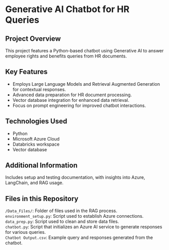 # Generative AI Chatbot for HR Queries

## Project Overview
This project features a Python-based chatbot using Generative AI to answer employee rights and benefits queries from HR documents.

## Key Features
- Employs Large Language Models and Retrieval Augmented Generation for contextual responses.
- Advanced data preparation for HR document processing.
- Vector database integration for enhanced data retrieval.
- Focus on prompt engineering for improved chatbot interactions.

## Technologies Used
- Python
- Microsoft Azure Cloud
- Databricks workspace
- Vector database

## Additional Information
Includes setup and testing documentation, with insights into Azure, LangChain, and RAG usage.

## Files in this Repository
`/Data_Files/`: Folder of files used in the RAG process. <br>
`environment_setup.py`: Script used to establish Azure connections. <br>
`data_prep.py`: Script used to clean and store data files.<br>
`chatbot.py`: Script that initializes an Azure AI service to generate responses for various queries. <br>
`Chatbot Output.csv`: Example query and responses generated from the chatbot. <br>
